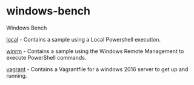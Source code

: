 # windows-bench
Windows Bench

[local](local) - Contains a sample using a Local Powershell execution.

[winrm](winrm) - Contains a sample using the Windows Remote Management to execute PowerShell commands.

[vagrant](vagrant) - Contains a Vagrantfile for a windows 2016 server to get up and running.